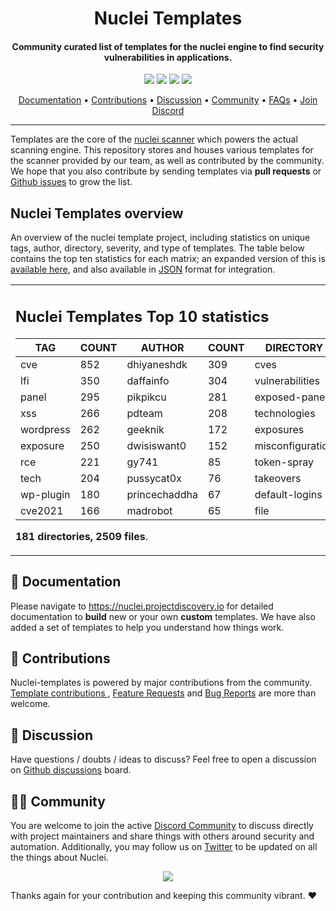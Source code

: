 

<h1 align="center">
Nuclei Templates
</h1>
<h4 align="center">Community curated list of templates for the nuclei engine to find security vulnerabilities in applications.</h4>


<p align="center">
<a href="https://github.com/projectdiscovery/nuclei-templates/issues"><img src="https://img.shields.io/badge/contributions-welcome-brightgreen.svg?style=flat"></a>
<a href="https://github.com/projectdiscovery/nuclei-templates/releases"><img src="https://img.shields.io/github/release/projectdiscovery/nuclei-templates"></a>
<a href="https://twitter.com/pdnuclei"><img src="https://img.shields.io/twitter/follow/pdnuclei.svg?logo=twitter"></a>
<a href="https://discord.gg/projectdiscovery"><img src="https://img.shields.io/discord/695645237418131507.svg?logo=discord"></a>
</p>
      
<p align="center">
  <a href="https://nuclei.projectdiscovery.io/templating-guide/">Documentation</a> •
  <a href="#-contributions">Contributions</a> •
  <a href="#-discussion">Discussion</a> •
  <a href="#-community">Community</a> •
  <a href="https://nuclei.projectdiscovery.io/faq/templates/">FAQs</a> •
  <a href="https://discord.gg/projectdiscovery">Join Discord</a>
</p>

----

Templates are the core of the [nuclei scanner](https://github.com/projectdiscovery/nuclei) which powers the actual scanning engine.
This repository stores and houses various templates for the scanner provided by our team, as well as contributed by the community.
We hope that you also contribute by sending templates via **pull requests** or [Github issues](https://github.com/projectdiscovery/nuclei-templates/issues/new?assignees=&labels=&template=submit-template.md&title=%5Bnuclei-template%5D+) to grow the list.


## Nuclei Templates overview


An overview of the nuclei template project, including statistics on unique tags, author, directory, severity, and type of templates. The table below contains the top ten statistics for each matrix; an expanded version of this is [available here](TEMPLATES-STATS.md), and also available in [JSON](TEMPLATES-STATS.json) format for integration.

<table>
<tr>
<td> 

## Nuclei Templates Top 10 statistics

|    TAG    | COUNT |    AUTHOR     | COUNT |    DIRECTORY     | COUNT | SEVERITY | COUNT |  TYPE   | COUNT |
|-----------|-------|---------------|-------|------------------|-------|----------|-------|---------|-------|
| cve       |   852 | dhiyaneshdk   |   309 | cves             |   856 | info     |   833 | http    |  2326 |
| lfi       |   350 | daffainfo     |   304 | vulnerabilities  |   333 | high     |   659 | file    |    57 |
| panel     |   295 | pikpikcu      |   281 | exposed-panels   |   289 | medium   |   493 | network |    46 |
| xss       |   266 | pdteam        |   208 | technologies     |   210 | critical |   303 | dns     |    12 |
| wordpress |   262 | geeknik       |   172 | exposures        |   199 | low      |   158 |         |       |
| exposure  |   250 | dwisiswant0   |   152 | misconfiguration |   148 |          |       |         |       |
| rce       |   221 | gy741         |    85 | token-spray      |    98 |          |       |         |       |
| tech      |   204 | pussycat0x    |    76 | takeovers        |    66 |          |       |         |       |
| wp-plugin |   180 | princechaddha |    67 | default-logins   |    61 |          |       |         |       |
| cve2021   |   166 | madrobot      |    65 | file             |    57 |          |       |         |       |

**181 directories, 2509 files**.

</td>
</tr>
</table>

📖 Documentation
-----

Please navigate to https://nuclei.projectdiscovery.io for detailed documentation to **build** new or your own **custom** templates.
We have also added a set of templates to help you understand how things work.

💪 Contributions
-----

Nuclei-templates is powered by major contributions from the community.
[Template contributions ](https://github.com/projectdiscovery/nuclei-templates/issues/new?assignees=&labels=&template=submit-template.md&title=%5Bnuclei-template%5D+), [Feature Requests](https://github.com/projectdiscovery/nuclei-templates/issues/new?assignees=&labels=&template=feature_request.md&title=%5BFeature%5D+) and [Bug Reports](https://github.com/projectdiscovery/nuclei-templates/issues/new?assignees=&labels=&template=bug_report.md&title=%5BBug%5D+) are more than welcome.

💬 Discussion
-----

Have questions / doubts / ideas to discuss?
Feel free to open a discussion on [Github discussions](https://github.com/projectdiscovery/nuclei-templates/discussions) board.

👨‍💻 Community
-----

You are welcome to join the active [Discord Community](https://discord.gg/projectdiscovery) to discuss directly with project maintainers and share things with others around security and automation.
Additionally, you may follow us on [Twitter](https://twitter.com/pdnuclei) to be updated on all the things about Nuclei.


<p align="center">
<a href="https://github.com/projectdiscovery/nuclei-templates/graphs/contributors">
  <img src="https://contrib.rocks/image?repo=projectdiscovery/nuclei-templates&max=300">
</a>
</p>


Thanks again for your contribution and keeping this community vibrant. :heart:
